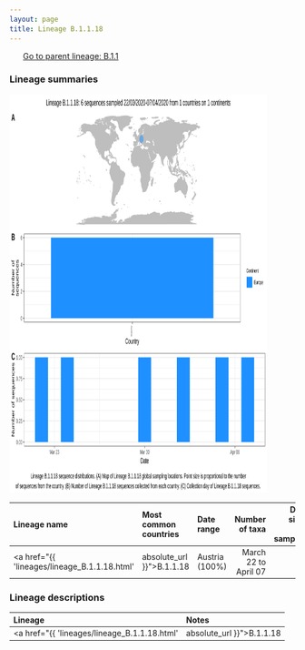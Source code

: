 ```yaml
---
layout: page
title: Lineage B.1.1.18
---
```




<p>
<ul class="actions small">
	 <a href="{{ 'lineages/lineage_B.1.1.html' | absolute_url }}" class="button special fit">Go to parent lineage: B.1.1</a>
</ul>
</p>
<h3> Lineage summaries</h3>

<img src="../assets/images/B.1.1.18.svg" alt="B.1.1.18 lineage summary figure" width="90%" height="700px" />


| Lineage name | Most common countries | Date range | Number of taxa |  Days since last sampling | Known Travel | Recall value |
|:-----|:-----|:-------|-------:|-------:|:---------|--------:|
| <a href="{{ 'lineages/lineage_B.1.1.18.html' | absolute_url }}">B.1.1.18</a> | Austria (100%) | March 22 to April 07 | 8 | 33 |  | 100.0 |

<h3>Lineage descriptions</h3>

| Lineage | Notes |
|:-----|:-----|
| <a href="{{ 'lineages/lineage_B.1.1.18.html' | absolute_url }}">B.1.1.18</a> | Formerly B.1.57, Austrian lineage (BS=97) |

